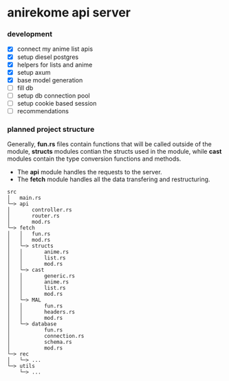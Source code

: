 # anirekome api server

### development
- [x] connect my anime list apis
- [X] setup diesel postgres
- [X] helpers for lists and anime
- [X] setup axum
- [X] base model generation
- [ ] fill db
- [ ] setup db connection pool
- [ ] setup cookie based session
- [ ] recommendations

### planned project structure

Generally, **fun.rs** files contain functions that will be called outside of the module,
**structs** modules contian the structs used in the module, while **cast** modules contain
the type conversion functions and methods.

* The **api** module handles the requests to the server.
* The **fetch** module handles all the data transfering and restructuring.

```
src
│   main.rs
└─> api
│       controller.rs
│       router.rs
│       mod.rs
└─> fetch
│   │   fun.rs
│   │   mod.rs
│   └─> structs
│   │       anime.rs
│   │       list.rs
│   │       mod.rs
│   └─> cast
│   │       generic.rs
│   │       anime.rs
│   │       list.rs
│   │       mod.rs
│   └─> MAL
│   │       fun.rs
│   │       headers.rs
│   │       mod.rs
│   └─> database
│           fun.rs
│           connection.rs
│           schema.rs
│           mod.rs
└─> rec
│   └─> ...
└─> utils
    └─> ...
```